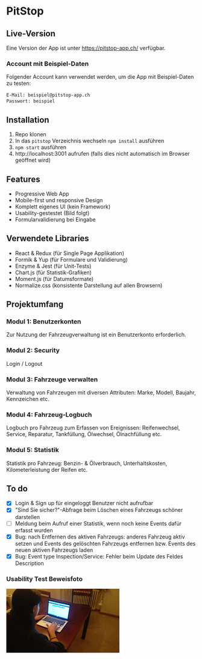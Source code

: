 # PitStop

## Live-Version

Eine Version der App ist unter https://pitstop-app.ch/ verfügbar.

### Account mit Beispiel-Daten

Folgender Account kann verwendet werden, um die App mit Beispiel-Daten zu testen:

```
E-Mail: beispiel@pitstop-app.ch
Passwort: beispiel
```

## Installation

1. Repo klonen
2. In das `pitstop` Verzeichnis wechseln `npm install` ausführen
3. `npm start` ausführen
4. http://localhost:3001 aufrufen (falls dies nicht automatisch im Browser geöffnet wird)

## Features

* Progressive Web App
* Mobile-first und responsive Design
* Komplett eigenes UI (kein Framework)
* Usability-gestestet (Bild folgt)
* Formularvalidierung bei Eingabe

## Verwendete Libraries

* React & Redux (für Single Page Applikation)
* Formik & Yup (für Formulare und Validierung)
* Enzyme & Jest (für Unit-Tests)
* Chart.js (für Statistik-Grafiken)
* Moment.js (für Datumsformate)
* Normalize.css (konsistente Darstellung auf allen Browsern)

## Projektumfang

### Modul 1: Benutzerkonten
Zur Nutzung der Fahrzeugverwaltung ist ein Benutzerkonto erforderlich.

### Modul 2: Security
Login / Logout

### Modul 3: Fahrzeuge verwalten
Verwaltung von Fahrzeugen mit diversen Attributen: Marke, Modell, Baujahr, Kennzeichen etc.

### Modul 4: Fahrzeug-Logbuch
Logbuch pro Fahrzeug zum Erfassen von Ereignissen: Reifenwechsel, Service, Reparatur, Tankfüllung, Ölwechsel, Ölnachfüllung etc.

### Modul 5: Statistik
Statistik pro Fahrzeug: Benzin- & Ölverbrauch, Unterhaltskosten, Kilometerleistung der Reifen etc.

## To do

- [X] Login & Sign up für eingeloggt Benutzer nicht aufrufbar
- [X] "Sind Sie sicher?"-Abfrage beim Löschen eines Fahrzeugs schöner darstellen
- [ ] Meldung beim Aufruf einer Statistik, wenn noch keine Events dafür erfasst wurden
- [X] Bug: nach Entfernen des aktiven Fahrzeugs: anderes Fahrzeug aktiv setzen und Events des gelöschten Fahrzeugs entfernen bzw. Events des neuen aktiven Fahrzeugs laden
- [X] Bug: Event type Inspection/Service: Fehler beim Update des Feldes Description

### Usability Test Beweisfoto

<img src="readmeImages/usabilityTest.jpeg" width="300">
